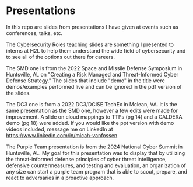 # Presentations
In this repo are slides from presentations I have given at events such as conferences, talks, etc.

The Cybersecurity Roles teaching slides are something I presented to interns at H2L to help them understand the wide field of cybersecurity and to see all of the options out there for careers.

The SMD one is from the 2022 Space and Missile Defense Symposium in Huntsville, AL on "Creating a Risk Managed and Threat-Informed Cyber Defense Strategy." The slides that include "demo" in the title were demos/examples performed live and can be ignored in the pdf version of the slides. 

The DC3 one is from a 2022 DC3/DCISE TechEx in Mclean, VA. It is the same presentation as the SMD one, however a few edits were made for improvement. A slide on cloud mappings to TTPs (pg 14) and a CALDERA demo (pg 18) were added. If you would like the ppt version with demo videos included, message me on LinkedIn at https://www.linkedin.com/in/micah-vanfossen

The Purple Team presentation is from the 2024 National Cyber Summit in Huntsville, AL. My goal for this presentation was to display that by utilizing the threat-informed defense principles of cyber threat intelligence, defensive countermeasures, and testing and evaluation, an organization of any size can start a purple team program that is able to scout, prepare, and react to adversaries in a proactive approach.

